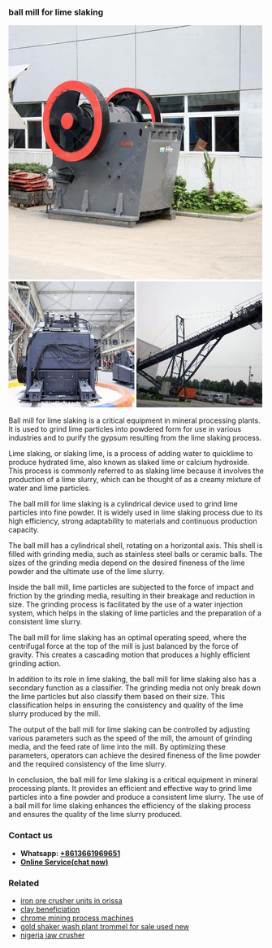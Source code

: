 <h3>ball mill for lime slaking</h3><img src='1702259971.jpg' alt=''><p>Ball mill for lime slaking is a critical equipment in mineral processing plants. It is used to grind lime particles into powdered form for use in various industries and to purify the gypsum resulting from the lime slaking process.</p><p>Lime slaking, or slaking lime, is a process of adding water to quicklime to produce hydrated lime, also known as slaked lime or calcium hydroxide. This process is commonly referred to as slaking lime because it involves the production of a lime slurry, which can be thought of as a creamy mixture of water and lime particles.</p><p>The ball mill for lime slaking is a cylindrical device used to grind lime particles into fine powder. It is widely used in lime slaking process due to its high efficiency, strong adaptability to materials and continuous production capacity.</p><p>The ball mill has a cylindrical shell, rotating on a horizontal axis. This shell is filled with grinding media, such as stainless steel balls or ceramic balls. The sizes of the grinding media depend on the desired fineness of the lime powder and the ultimate use of the lime slurry.</p><p>Inside the ball mill, lime particles are subjected to the force of impact and friction by the grinding media, resulting in their breakage and reduction in size. The grinding process is facilitated by the use of a water injection system, which helps in the slaking of lime particles and the preparation of a consistent lime slurry.</p><p>The ball mill for lime slaking has an optimal operating speed, where the centrifugal force at the top of the mill is just balanced by the force of gravity. This creates a cascading motion that produces a highly efficient grinding action.</p><p>In addition to its role in lime slaking, the ball mill for lime slaking also has a secondary function as a classifier. The grinding media not only break down the lime particles but also classify them based on their size. This classification helps in ensuring the consistency and quality of the lime slurry produced by the mill.</p><p>The output of the ball mill for lime slaking can be controlled by adjusting various parameters such as the speed of the mill, the amount of grinding media, and the feed rate of lime into the mill. By optimizing these parameters, operators can achieve the desired fineness of the lime powder and the required consistency of the lime slurry.</p><p>In conclusion, the ball mill for lime slaking is a critical equipment in mineral processing plants. It provides an efficient and effective way to grind lime particles into a fine powder and produce a consistent lime slurry. The use of a ball mill for lime slaking enhances the efficiency of the slaking process and ensures the quality of the lime slurry produced.</p><h3>Contact us</h3><ul><li><strong>Whatsapp:&nbsp;<a href="https://wa.me/8613661969651">+8613661969651</a></strong></li><li><a href="https://swt.shibang-china.com/?git&amp;zhl&amp;ball mill for lime slaking"><strong>Online Service(chat now)</strong></a></li></ul><h3>Related</h3><ul><li><a href='iron ore crusher units in orissa.md'>iron ore crusher units in orissa</a></li><li><a href='clay beneficiation.md'>clay beneficiation</a></li><li><a href='chrome mining process machines.md'>chrome mining process machines</a></li><li><a href='gold shaker wash plant trommel for sale used new.md'>gold shaker wash plant trommel for sale used new</a></li><li><a href='nigeria jaw crusher.md'>nigeria jaw crusher</a></li></ul>